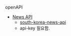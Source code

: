 openAPI  
* [News API](https://newsapi.org/)
  * [south-korea-news-api](https://newsapi.org/s/south-korea-news-api)
  * api-key 필요함.
    